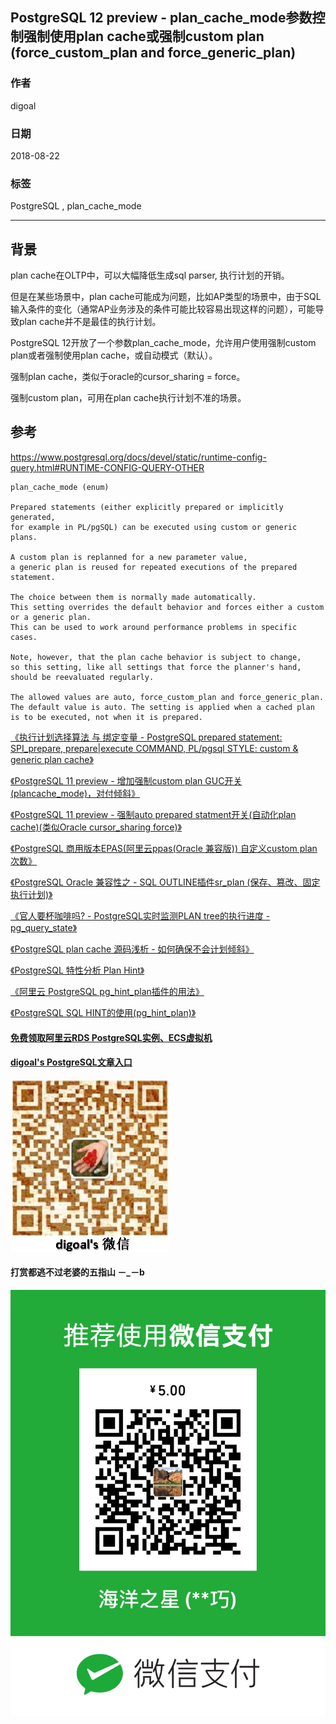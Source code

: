 ## PostgreSQL 12 preview - plan_cache_mode参数控制强制使用plan cache或强制custom plan (force_custom_plan and force_generic_plan)  
                                                           
### 作者                                                           
digoal                                                           
                                                           
### 日期                                                           
2018-08-22                                                         
                                                           
### 标签                                                           
PostgreSQL , plan_cache_mode   
                                                           
----                                                           
                                                           
## 背景   
plan cache在OLTP中，可以大幅降低生成sql parser, 执行计划的开销。  
  
但是在某些场景中，plan cache可能成为问题，比如AP类型的场景中，由于SQL 输入条件的变化（通常AP业务涉及的条件可能比较容易出现这样的问题），可能导致plan cache并不是最佳的执行计划。  
  
PostgreSQL 12开放了一个参数plan_cache_mode，允许用户使用强制custom plan或者强制使用plan cache，或自动模式（默认）。  
  
  
强制plan cache，类似于oracle的cursor_sharing = force。  
  
强制custom plan，可用在plan cache执行计划不准的场景。  
  
## 参考  
  
https://www.postgresql.org/docs/devel/static/runtime-config-query.html#RUNTIME-CONFIG-QUERY-OTHER  
  
```  
plan_cache_mode (enum)  
  
Prepared statements (either explicitly prepared or implicitly generated,   
for example in PL/pgSQL) can be executed using custom or generic plans.   
  
A custom plan is replanned for a new parameter value,   
a generic plan is reused for repeated executions of the prepared statement.   
  
The choice between them is normally made automatically.   
This setting overrides the default behavior and forces either a custom or a generic plan.   
This can be used to work around performance problems in specific cases.   
  
Note, however, that the plan cache behavior is subject to change,   
so this setting, like all settings that force the planner's hand, should be reevaluated regularly.  
  
The allowed values are auto, force_custom_plan and force_generic_plan.   
The default value is auto. The setting is applied when a cached plan is to be executed, not when it is prepared.  
```  
  
[《执行计划选择算法 与 绑定变量 - PostgreSQL prepared statement: SPI_prepare, prepare|execute COMMAND, PL/pgsql STYLE: custom & generic plan cache》](../201212/20121224_01.md)    
  
[《PostgreSQL 11 preview - 增加强制custom plan GUC开关(plancache_mode)，对付倾斜》](../201803/20180325_06.md)    
  
[《PostgreSQL 11 preview - 强制auto prepared statment开关(自动化plan cache)(类似Oracle cursor_sharing force)》](../201803/20180325_05.md)    
  
[《PostgreSQL 商用版本EPAS(阿里云ppas(Oracle 兼容版)) 自定义custom plan次数》](../201801/20180118_04.md)    
  
[《PostgreSQL Oracle 兼容性之 - SQL OUTLINE插件sr_plan (保存、篡改、固定 执行计划)》](../201702/20170228_01.md)    
  
[《官人要杯咖啡吗? - PostgreSQL实时监测PLAN tree的执行进度 - pg_query_state》](../201612/20161208_01.md)    
  
[《PostgreSQL plan cache 源码浅析 - 如何确保不会计划倾斜》](../201606/20160617_01.md)    
  
[《PostgreSQL 特性分析 Plan Hint》](../201605/20160523_02.md)    
  
[《阿里云 PostgreSQL pg_hint_plan插件的用法》](../201604/20160401_01.md)    
  
[《PostgreSQL SQL HINT的使用(pg_hint_plan)》](../201602/20160203_01.md)    
  
     
  
  
  
  
  
  
  
  
  
  
  
  
  
#### [免费领取阿里云RDS PostgreSQL实例、ECS虚拟机](https://free.aliyun.com/ "57258f76c37864c6e6d23383d05714ea")
  
  
#### [digoal's PostgreSQL文章入口](https://github.com/digoal/blog/blob/master/README.md "22709685feb7cab07d30f30387f0a9ae")
  
  
![digoal's weixin](../pic/digoal_weixin.jpg "f7ad92eeba24523fd47a6e1a0e691b59")
  
  
  
  
  
  
#### 打赏都逃不过老婆的五指山 －_－b  
![wife's weixin ds](../pic/wife_weixin_ds.jpg "acd5cce1a143ef1d6931b1956457bc9f")
  
